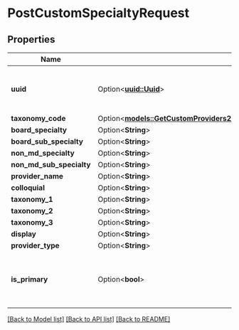 # PostCustomSpecialtyRequest

## Properties

Name | Type | Description | Notes
------------ | ------------- | ------------- | -------------
**uuid** | Option<[**uuid::Uuid**](uuid::Uuid.md)> | A UUID uniquely identifying this specialty | [optional]
**taxonomy_code** | Option<[**models::GetCustomProviders200ResponseParametersSpecialtyTaxonomyCode**](getCustomProviders_200_response_parameters_specialty_taxonomy_code.md)> |  | [optional]
**board_specialty** | Option<**String**> |  | [optional]
**board_sub_specialty** | Option<**String**> |  | [optional]
**non_md_specialty** | Option<**String**> |  | [optional]
**non_md_sub_specialty** | Option<**String**> |  | [optional]
**provider_name** | Option<**String**> |  | [optional]
**colloquial** | Option<**String**> |  | [optional]
**taxonomy_1** | Option<**String**> |  | [optional]
**taxonomy_2** | Option<**String**> |  | [optional]
**taxonomy_3** | Option<**String**> |  | [optional]
**display** | Option<**String**> |  | [optional]
**provider_type** | Option<**String**> |  | [optional]
**is_primary** | Option<**bool**> | Whether or not a specialty is a provider's primary specialty | [optional]

[[Back to Model list]](../README.md#documentation-for-models) [[Back to API list]](../README.md#documentation-for-api-endpoints) [[Back to README]](../README.md)


